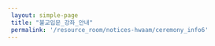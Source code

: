 ```yaml
--- 
 layout: simple-page 
 title: "불교입문_강좌_안내"
 permalink: '/resource_room/notices-hwaam/ceremony_info6'
--- 
```


